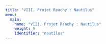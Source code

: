 ```yaml
---
title: "VIII. Projet Reachy : Nautilus"
menu:
  main:
    name: "VIII. Projet Reachy : Nautilus"
    weight: 9
    identifier: "nautilus"
---
```

